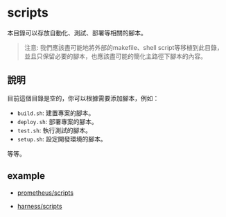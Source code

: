 # scripts

本目錄可以存放自動化、測試、部署等相關的腳本。

> 注意: 我們應該盡可能地將外部的makefile、shell script等移植到此目錄，並且只保留必要的腳本，也應該盡可能的簡化主路徑下腳本的內容。

## 說明

目前這個目錄是空的，你可以根據需要添加腳本，例如：

- `build.sh`:  建置專案的腳本。
- `deploy.sh`:  部署專案的腳本。
- `test.sh`:  執行測試的腳本。
- `setup.sh`: 設定開發環境的腳本。

等等。

## example

- [prometheus/scripts](https://github.com/prometheus/prometheus/tree/main/scripts)

- [harness/scripts](https://github.com/harness/harness/tree/main/scripts)
